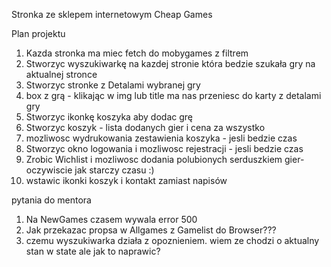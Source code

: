 Stronka ze sklepem internetowym Cheap Games

Plan projektu
1. Kazda stronka ma miec fetch do mobygames z filtrem
2. Stworzyc wyszukiwarkę na kazdej stronie która bedzie szukała gry na aktualnej stronce
3. Stworzyc stronke z Detalami wybranej gry
4. box z grą - klikając w img lub title ma nas przeniesc do karty z detalami gry
5. Stworzyc ikonkę koszyka aby dodac grę
6. Stworzyc koszyk - lista dodanych gier i cena za wszystko
7. mozliwosc wydrukowania zestawienia koszyka - jesli bedzie czas
8. Stworzyc okno logowania i mozliwosc rejestracji - jesli bedzie czas
9. Zrobic Wichlist i mozliwosc dodania polubionych serduszkiem gier- oczywiscie jak starczy czasu :)
10. wstawic ikonki koszyk i kontakt zamiast napisów


pytania do mentora

1. Na NewGames czasem wywala error 500
2. Jak przekazac propsa w Allgames z Gamelist do Browser???
3. czemu wyszukiwarka działa z opoznieniem. wiem ze chodzi o aktualny stan w state ale jak to naprawic?